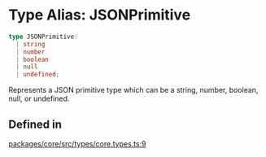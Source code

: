 # Type Alias: JSONPrimitive

```ts
type JSONPrimitive: 
  | string
  | number
  | boolean
  | null
  | undefined;
```

Represents a JSON primitive type which can be a string, number, boolean, null, or undefined.

## Defined in

[packages/core/src/types/core.types.ts:9](https://github.com/vramework/vramework/blob/725723db2d3435e2df2b809e6609ff26f8be368c/packages/core/src/types/core.types.ts#L9)
